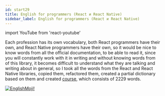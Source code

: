 ```yaml
---
id: start29
title: English for programmers (React и React Native)
sidebar_label: English for programmers (React и React Native)
---
```


import YouTube from 'react-youtube'


Each profession has its own vocabulary, both React programmers have their own, and React Native programmers have their own, so it would be nice to know words from all the official documentation, to be able to read it, since you will constantly work with it in writing and without knowing words from of this library, it becomes difficult to understand what they are talking and writing about in general, so I took all the words from the React and React Native libraries, copied them, refactored them, created a partial dictionary based on them and created [course](https://www.memrise.com/course/1450006/react-react-native/), which consists of 2229 words.

<YouTube videoId='pXfH8ItPGMI' />

[![EnglishMoji!](/img/logo/NeuroCoder.png)](https://vk.com/neurocoder)

